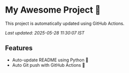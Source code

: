 # My Awesome Project 🚀

This project is automatically updated using GitHub Actions.

_Last updated: 2025-05-28 11:30:07 IST_

## Features
- Auto-update README using Python 🐍
- Auto Git push with GitHub Actions 🤖
